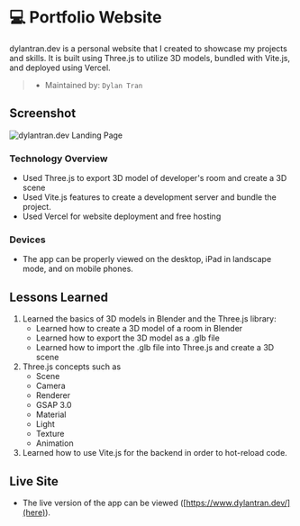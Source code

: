 # 💻 Portfolio Website

dylantran.dev is a personal website that I created to showcase my projects and skills. It is built using Three.js to utilize 3D models, bundled with Vite.js, and deployed using Vercel.

> * Maintained by: `Dylan Tran`

## Screenshot

![dylantran.dev Landing Page](https://user-images.githubusercontent.com/103216050/213401520-46b37645-4275-4c13-b6db-7162cef41c98.gif)

### Technology Overview

* Used Three.js to export 3D model of developer's room and create a 3D scene
* Used Vite.js features to create a development server and bundle the project.
* Used Vercel for website deployment and free hosting

### Devices
* The app can be properly viewed on the desktop, iPad in landscape mode, and on mobile phones.

## Lessons Learned
  1. Learned the basics of 3D models in Blender and the Three.js library:
     * Learned how to create a 3D model of a room in Blender
     * Learned how to export the 3D model as a .glb file
     * Learned how to import the .glb file into Three.js and create a 3D scene
  2. Three.js concepts such as
        * Scene
        * Camera
        * Renderer
        * GSAP 3.0
        * Material
        * Light
        * Texture
        * Animation
  3. Learned how to use Vite.js for the backend in order to hot-reload code.
  
## Live Site
* The live version of the app can be viewed ([https://www.dylantran.dev/](here)).


